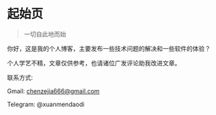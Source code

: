 # 起始页

> 一切自此地而始

你好，这是我的个人博客，主要发布一些技术问题的解决和一些软件的体验？

个人学艺不精，文章仅供参考，也请诸位广发评论助我改进文章。

联系方式:

Gmail: chenzejia666@gmail.com

Telegram: @xuanmendaodi
